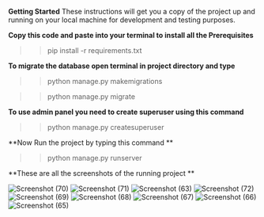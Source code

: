 **Getting Started**
These instructions will get you a copy of the project up and running on your local machine for development and testing purposes.

**Copy this code and paste into your terminal to install all the Prerequisites**

>>pip install -r requirements.txt

**To migrate the database open terminal in project directory and type**
>>python manage.py makemigrations

>>python manage.py migrate

**To use admin panel you need to create superuser using this command**
>>python manage.py createsuperuser

**Now Run the project by typing this command **
>>python manage.py runserver 


**These are all the screenshots of the running project **

![Screenshot (70)](https://github.com/Navneet547/Online-polling-system/assets/120315046/369794fe-a334-421b-a5ae-cb795ac26ad6)
![Screenshot (71)](https://github.com/Navneet547/Online-polling-system/assets/120315046/45533e12-4663-4866-9064-a664c64cd952)
![Screenshot (63)](https://github.com/Navneet547/Online-polling-system/assets/120315046/ff4cf787-bee0-480c-abca-b61fecadb4bb)
![Screenshot (72)](https://github.com/Navneet547/Online-polling-system/assets/120315046/954571b0-a7c3-4692-8c3b-9915bd39634a)
![Screenshot (69)](https://github.com/Navneet547/Online-polling-system/assets/120315046/8b00fb83-06c6-464a-bea4-f2c44db167cb)
![Screenshot (68)](https://github.com/Navneet547/Online-polling-system/assets/120315046/77dbfdc0-bd4f-42ac-bc09-5d0ceea6e787)
![Screenshot (67)](https://github.com/Navneet547/Online-polling-system/assets/120315046/f6b5432f-eaae-4856-ac60-7b2ca8e3744d)
![Screenshot (66)](https://github.com/Navneet547/Online-polling-system/assets/120315046/5e3c75dc-0e65-4c55-b21c-157b55ebf9e7)
![Screenshot (65)](https://github.com/Navneet547/Online-polling-system/assets/120315046/243cb9d1-a52d-4fc5-b9e0-25eb30933599)
